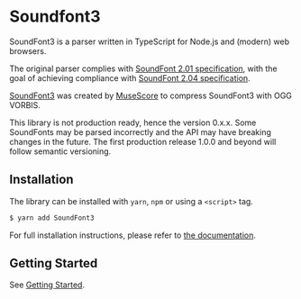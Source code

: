 # Soundfont3

SoundFont3 is a parser written in TypeScript for Node.js and (modern) web browsers. 

The original parser complies with [SoundFont 2.01 specification](http://www.synthfont.com/SFSPEC21.PDF), with the goal of achieving compliance with [SoundFont 2.04 specification](http://www.synthfont.com/sfspec24.pdf).

[SoundFont3](https://github.com/musescore/sftools) was created by [MuseScore](https://musescore.org/en) to compress SoundFont3 with OGG VORBIS.

This library is not production ready, hence the version 0.x.x. Some SoundFonts may be parsed incorrectly and the API may have breaking changes in the future. The first production release 1.0.0 and beyond will follow semantic versioning.

## Installation

The library can be installed with `yarn`, `npm` or using a `<script>` tag.

```bash
$ yarn add SoundFont3
```

For full installation instructions, please refer to [the documentation](https://musidi-org.github.io/soundfont3/getting-started/installation.html).

## Getting Started

See [Getting Started](https://mrtenz.github.io/SoundFont3/getting-started/).
